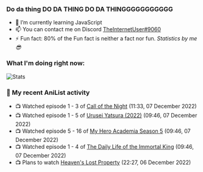 ### Do da thing DO DA THING DO DA THINGGGGGGGGGGG

<!-- **TheInternetUser0/TheInternetUser0** is a ✨ _special_ ✨ repository because its `README.md` (this file) appears on your GitHub profile. -->


- 🌱 I’m currently learning JavaScript
- 📫 You can contact me on Discord [TheInternetUser#9060](https://discord.com/users/534117072796385300)
- ⚡ Fun fact: 80% of the Fun fact is neither a fact nor fun. _Statistics by me 😎_

### What I'm doing right now:
![Stats](https://discord.c99.nl/widget/theme-3/534117072796385300.png)

### 🌸 My recent AniList activity

<!-- ANILIST_ACTIVITY:start -->

-   📺 Watched episode 1 - 3 of [Call of the Night](https://anilist.co/anime/141391) (11:33, 07 December 2022)
-   📺 Watched episode 1 - 5 of [Urusei Yatsura (2022)](https://anilist.co/anime/143277) (09:46, 07 December 2022)
-   📺 Watched episode 5 - 16 of [My Hero Academia Season 5](https://anilist.co/anime/117193) (09:46, 07 December 2022)
-   📺 Watched episode 1 - 4 of [The Daily Life of the Immortal King](https://anilist.co/anime/114121) (09:46, 07 December 2022)
-   📺 Plans to watch [Heaven's Lost Property](https://anilist.co/anime/5958) (22:27, 06 December 2022)

<!-- ANILIST_ACTIVITY:end -->
